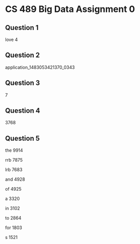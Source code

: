 CS 489 Big Data Assignment 0
============================

Question 1
----------
love 4

Question 2
----------
application_1483053421370_0343

Question 3
----------
7

Question 4
----------
3768

Question 5
----------
the	9914

rrb	7875

lrb	7683

and	4928

of	4925

a	3320

in	3102

to	2864

for	1803

s	1521
